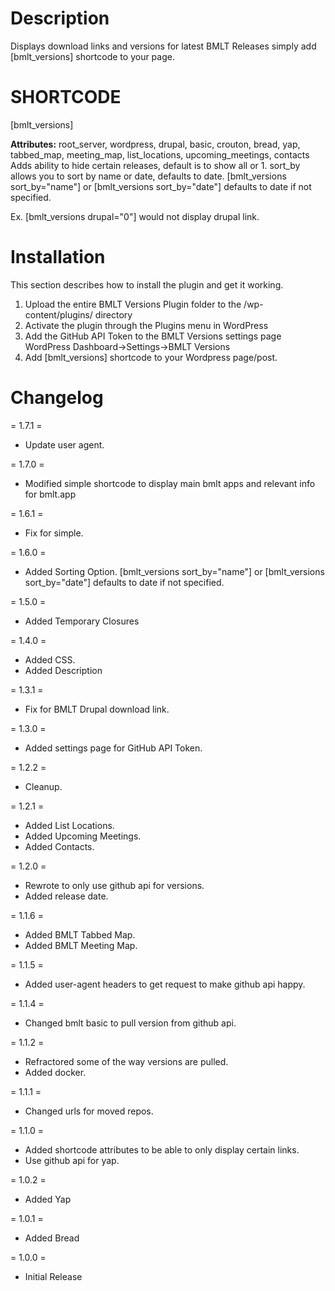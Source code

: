 # Description

Displays download links and versions for latest BMLT Releases simply add [bmlt_versions] shortcode to your page.

# SHORTCODE
[bmlt_versions]

**Attributes:** root_server, wordpress, drupal, basic, crouton, bread, yap, tabbed_map, meeting_map, list_locations, upcoming_meetings, contacts
Adds ability to hide certain releases, default is to show all or 1. sort_by allows you to sort by name or date, defaults to date. [bmlt_versions sort_by="name"] or [bmlt_versions sort_by="date"] defaults to date if not specified.
                
Ex. [bmlt_versions drupal="0"] would not display drupal link.




# Installation

This section describes how to install the plugin and get it working.

1. Upload the entire BMLT Versions Plugin folder to the /wp-content/plugins/ directory
2. Activate the plugin through the Plugins menu in WordPress
3. Add the GitHub API Token to the BMLT Versions settings page WordPress Dashboard->Settings->BMLT Versions
4. Add [bmlt_versions] shortcode to your Wordpress page/post.


# Changelog

= 1.7.1 =
* Update user agent.

= 1.7.0 =
* Modified simple shortcode to display main bmlt apps and relevant info for bmlt.app

= 1.6.1 =
* Fix for simple.

= 1.6.0 =
* Added Sorting Option. [bmlt_versions sort_by="name"] or [bmlt_versions sort_by="date"] defaults to date if not specified.

= 1.5.0 =
* Added Temporary Closures

= 1.4.0 =

* Added CSS.
* Added Description

= 1.3.1 =

* Fix for BMLT Drupal download link.

= 1.3.0 =

* Added settings page for GitHub API Token.

= 1.2.2 =

* Cleanup.

= 1.2.1 =

* Added List Locations.
* Added Upcoming Meetings.
* Added Contacts.

= 1.2.0 =

* Rewrote to only use github api for versions.
* Added release date.

= 1.1.6 =

* Added BMLT Tabbed Map.
* Added BMLT Meeting Map.

= 1.1.5 =

* Added user-agent headers to get request to make github api happy.

= 1.1.4 =

* Changed bmlt basic to pull version from github api.

= 1.1.2 =

* Refractored some of the way versions are pulled.
* Added docker.

= 1.1.1 =

* Changed urls for moved repos.

= 1.1.0 =

* Added shortcode attributes to be able to only display certain links.
* Use github api for yap.

= 1.0.2 =

* Added Yap

= 1.0.1 =

* Added Bread

= 1.0.0 =

* Initial Release
